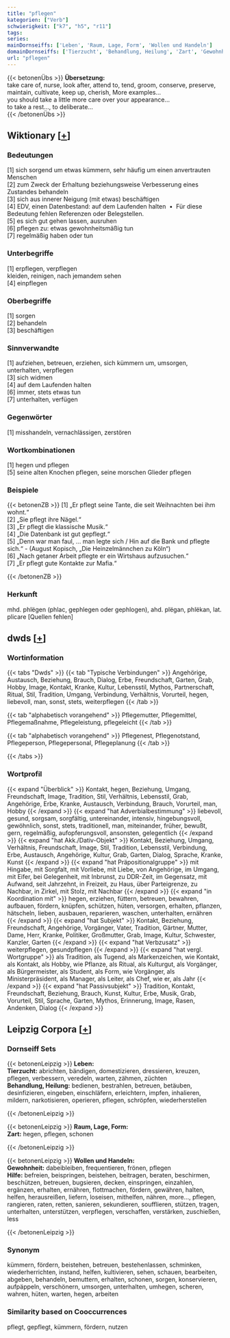 ```yaml
---
title: "pflegen"
kategorien: ["Verb"]
schwierigkeit: ["k7", "h5", "r11"]
tags:
series:
mainDornseiffs: ['Leben', 'Raum, Lage, Form', 'Wollen und Handeln']
domainDornseiffs: ['Tierzucht', 'Behandlung, Heilung', 'Zart', 'Gewohnheit', 'Hilfe']
url: "pflegen"
---
```


{{< betonenÜbs >}}
**Übersetzung:**  
take care of, nurse, look after, attend to, tend, groom, conserve, preserve, maintain, cultivate, keep up, cherish, More examples...  
you should take a little more care over your appearance...  
to take a rest..., to deliberate...  
{{< /betonenÜbs >}}

## Wiktionary [[+](https://de.wiktionary.org/wiki/pflegen)]

### Bedeutungen
[1] sich sorgend um etwas kümmern, sehr häufig um einen anvertrauten Menschen  
[2] zum Zweck der Erhaltung beziehungsweise Verbesserung eines Zustandes behandeln  
[3] sich aus innerer Neigung (mit etwas) beschäftigen  
[4] EDV, einen Datenbestand: auf dem Laufenden halten  •  Für diese Bedeutung fehlen Referenzen oder Belegstellen.  
[5] es sich gut gehen lassen, ausruhen  
[6] pflegen zu: etwas gewohnheitsmäßig tun  
[7] regelmäßig haben oder tun  

### Unterbegriffe
[1] erpflegen, verpflegen  
kleiden, reinigen, nach jemandem sehen  
[4] einpflegen  

### Oberbegriffe
[1] sorgen  
[2] behandeln  
[3] beschäftigen  

### Sinnverwandte
[1] aufziehen, betreuen, erziehen, sich kümmern um, umsorgen, unterhalten, verpflegen  
[3] sich widmen  
[4] auf dem Laufenden halten  
[6] immer, stets etwas tun  
[7] unterhalten, verfügen  

### Gegenwörter
[1] misshandeln, vernachlässigen, zerstören  

### Wortkombinationen
[1] hegen und pflegen  
[5] seine alten Knochen pflegen, seine morschen Glieder pflegen  

### Beispiele
{{< betonenZB >}}
[1] „Er pflegt seine Tante, die seit Weihnachten bei ihm wohnt.“  
[2] „Sie pflegt ihre Nägel.“  
[3] „Er pflegt die klassische Musik.“  
[4] „Die Datenbank ist gut gepflegt.“  
[5] „Denn war man faul, … man legte sich / Hin auf die Bank und pflegte sich.“ - (August Kopisch, „Die Heinzelmännchen zu Köln“)  
[6] „Nach getaner Arbeit pflegte er ein Wirtshaus aufzusuchen.“  
[7] „Er pflegt gute Kontakte zur Mafia.“  

{{< /betonenZB >}}
### Herkunft
mhd. phlëgen (phlac, gephlegen oder gephlogen), ahd. plëgan, phlëkan, lat. plicare [Quellen fehlen]  



## dwds [[+](https://www.dwds.de/wb/pflegen)]

### Wortinformation
{{< tabs "Dwds" >}}
{{< tab "Typische Verbindungen" >}}
Angehörige, Austausch, Beziehung, Brauch, Dialog, Erbe, Freundschaft, Garten, Grab, Hobby, Image, Kontakt, Kranke, Kultur, Lebensstil, Mythos, Partnerschaft, Ritual, Stil, Tradition, Umgang, Verbindung, Verhältnis, Vorurteil, hegen, liebevoll, man, sonst, stets, weiterpflegen
{{< /tab >}}

{{< tab "alphabetisch vorangehend" >}}
Pflegemutter, Pflegemittel, Pflegemaßnahme, Pflegeleistung, pflegeleicht
{{< /tab >}}

{{< tab "alphabetisch vorangehend" >}}
Pflegenest, Pflegenotstand, Pflegeperson, Pflegepersonal, Pflegeplanung
{{< /tab >}}

{{< /tabs >}}

### Wortprofil
{{< expand "Überblick" >}} Kontakt, hegen, Beziehung, Umgang, Freundschaft, Image, Tradition, Stil, Verhältnis, Lebensstil, Grab, Angehörige, Erbe, Kranke, Austausch, Verbindung, Brauch, Vorurteil, man, Hobby {{< /expand >}}
{{< expand "hat Adverbialbestimmung" >}} liebevoll, gesund, sorgsam, sorgfältig, untereinander, intensiv, hingebungsvoll, gewöhnlich, sonst, stets, traditionell, man, miteinander, früher, bewußt, gern, regelmäßig, aufopferungsvoll, ansonsten, gelegentlich {{< /expand >}}
{{< expand "hat Akk./Dativ-Objekt" >}} Kontakt, Beziehung, Umgang, Verhältnis, Freundschaft, Image, Stil, Tradition, Lebensstil, Verbindung, Erbe, Austausch, Angehörige, Kultur, Grab, Garten, Dialog, Sprache, Kranke, Kunst {{< /expand >}}
{{< expand "hat Präpositionalgruppe" >}} mit Hingabe, mit Sorgfalt, mit Vorliebe, mit Liebe, von Angehörige, im Umgang, mit Eifer, bei Gelegenheit, mit Inbrunst, zu DDR-Zeit, im Gegensatz, mit Aufwand, seit Jahrzehnt, in Freizeit, zu Haus, über Parteigrenze, zu Nachbar, in Zirkel, mit Stolz, mit Nachbar {{< /expand >}}
{{< expand "in Koordination mit" >}} hegen, erziehen, füttern, betreuen, bewahren, aufbauen, fördern, knüpfen, schützen, hüten, versorgen, erhalten, pflanzen, hätscheln, lieben, ausbauen, reparieren, waschen, unterhalten, ernähren {{< /expand >}}
{{< expand "hat Subjekt" >}} Kontakt, Beziehung, Freundschaft, Angehörige, Vorgänger, Vater, Tradition, Gärtner, Mutter, Dame, Herr, Kranke, Politiker, Großmutter, Grab, Image, Kultur, Schwester, Kanzler, Garten {{< /expand >}}
{{< expand "hat Verbzusatz" >}} weiterpflegen, gesundpflegen {{< /expand >}}
{{< expand "hat vergl. Wortgruppe" >}} als Tradition, als Tugend, als Markenzeichen, wie Kontakt, als Kontakt, als Hobby, wie Pflanze, als Ritual, als Kulturgut, als Vorgänger, als Bürgermeister, als Student, als Form, wie Vorgänger, als Ministerpräsident, als Manager, als Leiter, als Chef, wie er, als Jahr {{< /expand >}}
{{< expand "hat Passivsubjekt" >}} Tradition, Kontakt, Freundschaft, Beziehung, Brauch, Kunst, Kultur, Erbe, Musik, Grab, Vorurteil, Stil, Sprache, Garten, Mythos, Erinnerung, Image, Rasen, Andenken, Dialog {{< /expand >}}

## Leipzig Corpora [[+](https://corpora.uni-leipzig.de/en/res?word=pflegen&corpusId=deu_newscrawl-public_2018)]

### Dornseiff Sets
{{< betonenLeipzig >}}
**Leben:**  
**Tierzucht:** abrichten, bändigen, domestizieren, dressieren, kreuzen, pflegen, verbessern, veredeln, warten, zähmen, züchten  
**Behandlung, Heilung:** bedienen, bestrahlen, betreuen, betäuben, desinfizieren, eingeben, einschläfern, erleichtern, impfen, inhalieren, mildern, narkotisieren, operieren, pflegen, schröpfen, wiederherstellen  

{{< /betonenLeipzig >}}


{{< betonenLeipzig >}}
**Raum, Lage, Form:**  
**Zart:** hegen, pflegen, schonen  

{{< /betonenLeipzig >}}


{{< betonenLeipzig >}}
**Wollen und Handeln:**  
**Gewohnheit:** dabeibleiben, frequentieren, frönen, pflegen  
**Hilfe:** befreien, beispringen, beistehen, beitragen, beraten, beschirmen, beschützen, betreuen, bugsieren, decken, einspringen, einzahlen, ergänzen, erhalten, ernähren, flottmachen, fördern, gewähren, halten, helfen, herausreißen, liefern, loseisen, mithelfen, nähren, more..., pflegen, rangieren, raten, retten, sanieren, sekundieren, soufflieren, stützen, tragen, unterhalten, unterstützen, verpflegen, verschaffen, verstärken, zuschießen, less  

{{< /betonenLeipzig >}}

### Synonym
kümmern, fördern, beistehen, betreuen, bestehenlassen, schminken, wiederherrichten, instand, helfen, kultivieren, sehen, schauen, bearbeiten, abgeben, behandeln, bemuttern, erhalten, schonen, sorgen, konservieren, aufpäppeln, verschönern, umsorgen, unterhalten, umhegen, scheren, wahren, hüten, warten, hegen, arbeiten


### Similarity based on Cooccurrences
pflegt, gepflegt, kümmern, fördern, nutzen

